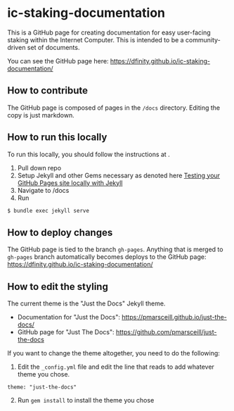 # ic-staking-documentation

This is a GitHub page for creating documentation for easy user-facing staking within the Internet Computer. This is intended to be a community-driven set of documents.

You can see the GitHub page here: https://dfinity.github.io/ic-staking-documentation/

## How to contribute

The GitHub page is composed of pages in the `/docs` directory. Editing the copy is just markdown.

## How to run this locally

To run this locally, you should follow the instructions at .

1. Pull down repo
2. Setup Jekyll and other Gems necessary as denoted here [Testing your GitHub Pages site locally with Jekyll](https://docs.github.com/en/pages/setting-up-a-github-pages-site-with-jekyll/testing-your-github-pages-site-locally-with-jekyll)
3. Navigate to /docs
4. Run 
```bash 
$ bundle exec jekyll serve
``` 

## How to deploy changes

The GitHub page is tied to the branch `gh-pages`. Anything that is merged to `gh-pages` branch automatically becomes deploys to the GitHub page: https://dfinity.github.io/ic-staking-documentation/

## How to edit the styling

The current theme is the "Just the Docs" Jekyll theme.

* Documentation for "Just the Docs": https://pmarsceill.github.io/just-the-docs/
* GitHub page for "Just The Docs": https://github.com/pmarsceill/just-the-docs

If you want to change the theme altogether, you need to do the following: 

1. Edit the `_config.yml` file and edit the line that reads to add whatever theme you chose.

```
theme: "just-the-docs"
```

2. Run `gem install` to install the theme you chose
